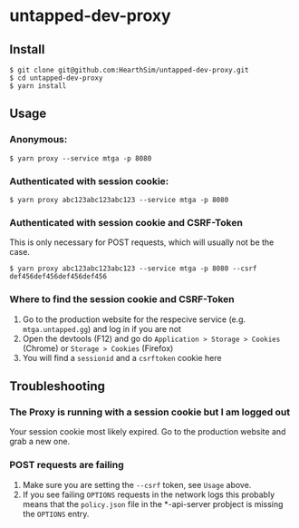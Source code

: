 # untapped-dev-proxy

## Install

```
$ git clone git@github.com:HearthSim/untapped-dev-proxy.git
$ cd untapped-dev-proxy
$ yarn install
```

## Usage

### Anonymous:
```
$ yarn proxy --service mtga -p 8080
```

### Authenticated with session cookie:
```
$ yarn proxy abc123abc123abc123 --service mtga -p 8080
```

### Authenticated with session cookie and CSRF-Token
This is only necessary for POST requests, which will usually not be the case.
```
$ yarn proxy abc123abc123abc123 --service mtga -p 8080 --csrf def456def456def456def456
```

### Where to find the session cookie and CSRF-Token
1. Go to the production website for the respecive service (e.g. `mtga.untapped.gg`) and log in if you are not
2. Open the devtools (F12) and go do `Application > Storage > Cookies` (Chrome) or `Storage > Cookies` (Firefox)
3. You will find a `sessionid` and a `csrftoken` cookie here


## Troubleshooting

### The Proxy is running with a session cookie but I am logged out
Your session cookie most likely expired. Go to the production website and grab a new one.

### POST requests are failing
1. Make sure you are setting the `--csrf` token, see `Usage` above.
2. If you see failing `OPTIONS` requests in the network logs this probably means that the `policy.json` file in the *-api-server  probject is missing the `OPTIONS` entry.
